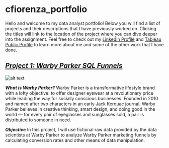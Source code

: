 # **cfiorenza_portfolio**
Hello and welcome to my data analyst portfolio! Below you will find a list of projects and their descriptions that I have previously worked on. Clicking the titles will link to the location of the project where you can dive deeper into the assignment. Feel free to check out my [LinkedIn Profile](https://www.linkedin.com/in/christopherfiorenza/) and [Tableau Public Profile](https://public.tableau.com/app/profile/christopher.fiorenza#!/?newProfile=&activeTab=0) to learn more about me and some of the other work that I have done.

## ***[Project 1: Warby Parker SQL Funnels](https://github.com/fiorenza1116/Warby_Parker_SQL_Funnels/edit/main/README.md)***
![alt text](https://cdn.mos.cms.futurecdn.net/pvZ8g5LVUVRxTgu4ZQFcPP-970-80.jpg.webp)

***What is Warby Parker?***
Warby Parker is a transformative lifestyle brand with a lofty objective: to offer designer eyewear at a revolutionary price while leading the way for socially conscious businesses. Founded in 2010 and named after two characters in an early Jack Kerouac journal, Warby Parker believes in creative thinking, smart design, and doing good in the world — for every pair of eyeglasses and sunglasses sold, a pair is distributed to someone in need.

***Objective***
In this project, I will use fictional raw data provided by the data scientists at Warby Parker to analyze Warby Parker marketing funnels by calculating conversion rates and other means of data manipulation.
